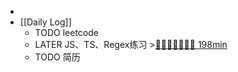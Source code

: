 -
- [[Daily Log]]
	- TODO leetcode
	- LATER JS、TS、Regex练习 >[🍅🍅🍅🍅🍅🍅🍅 198min](#agenda-pomo://?t=f-1690601165027-1500%2Cf-1690603659747-1500%2Cf-1690608831077-1500%2Cf-1690618740858-1500%2Cp-1690622110090-504%2Cf-1690646575119-1500%2Cp-1690648550125-835%2Cf-1690695622614-1500%2Cf-1690697565073-1500)
	- TODO 简历
